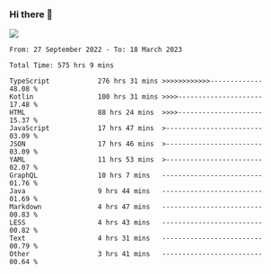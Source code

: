 ### Hi there 👋

<!--<a href="https://github.com/search?o=desc&q=author%3Abushiyi&s=committer-date&type=Commits">-->
<!--    <img align="center" height = "178" src="https://github-readme-stats.vercel.app/api?username=bushiyi&count_private=true&show_icons=true&theme=noctis_minimus&hide=contribs&include_all_commits=true" />-->
<!--</a>-->
<!--<a href="https://github.com/bushiyi?tab=repositories">-->
<!--    <img align="center" height = "178" src="https://github-readme-stats.vercel.app/api/top-langs/?username=bushiyi&count_private=true&theme=noctis_minimus" />-->
<!--</a>-->
 
<!-- [![Ashutosh's github activity graph](https://activity-graph.herokuapp.com/graph?username=bushiyi&theme=react&bg_color=1B2932&point=698B69&line=698B69)](https://github.com/ashutosh00710/github-readme-activity-graph)
 -->


![](https://raw.githubusercontent.com/bushiyi/bushiyi/master/assets/github-contribution-grid-snake.svg)

<!--START_SECTION:waka-->

```text
From: 27 September 2022 - To: 18 March 2023

Total Time: 575 hrs 9 mins

TypeScript            276 hrs 31 mins >>>>>>>>>>>>-------------   48.08 %
Kotlin                100 hrs 31 mins >>>>---------------------   17.48 %
HTML                  88 hrs 24 mins  >>>>---------------------   15.37 %
JavaScript            17 hrs 47 mins  >------------------------   03.09 %
JSON                  17 hrs 46 mins  >------------------------   03.09 %
YAML                  11 hrs 53 mins  >------------------------   02.07 %
GraphQL               10 hrs 7 mins   -------------------------   01.76 %
Java                  9 hrs 44 mins   -------------------------   01.69 %
Markdown              4 hrs 47 mins   -------------------------   00.83 %
LESS                  4 hrs 43 mins   -------------------------   00.82 %
Text                  4 hrs 31 mins   -------------------------   00.79 %
Other                 3 hrs 41 mins   -------------------------   00.64 %
```

<!--END_SECTION:waka-->

